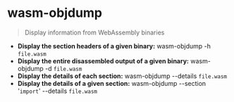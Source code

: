 # wasm-objdump
> Display information from WebAssembly binaries
- **Display the section headers of a given binary:**
wasm-objdump -h `file.wasm`
- **Display the entire disassembled output of a given binary:**
wasm-objdump -d `file.wasm`
- **Display the details of each section:**
wasm-objdump --details `file.wasm`
- **Display the details of a given section:**
wasm-objdump --section '`import`' --details `file.wasm`

